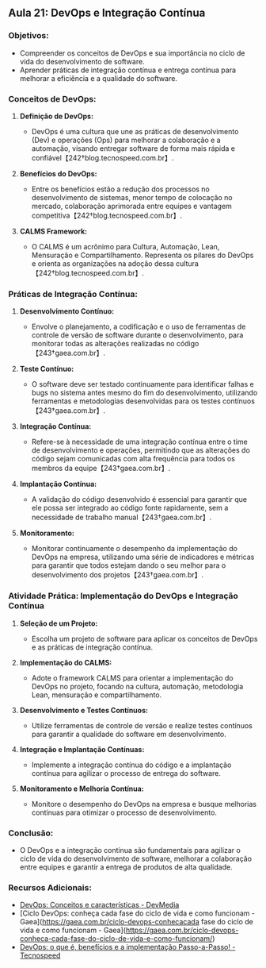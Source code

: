 ## Aula 21: DevOps e Integração Contínua

### Objetivos:
- Compreender os conceitos de DevOps e sua importância no ciclo de vida do desenvolvimento de software.
- Aprender práticas de integração contínua e entrega contínua para melhorar a eficiência e a qualidade do software.

### Conceitos de DevOps:

1. **Definição de DevOps:**
   - DevOps é uma cultura que une as práticas de desenvolvimento (Dev) e operações (Ops) para melhorar a colaboração e a automação, visando entregar software de forma mais rápida e confiável【242†blog.tecnospeed.com.br】.

2. **Benefícios do DevOps:**
   - Entre os benefícios estão a redução dos processos no desenvolvimento de sistemas, menor tempo de colocação no mercado, colaboração aprimorada entre equipes e vantagem competitiva【242†blog.tecnospeed.com.br】.

3. **CALMS Framework:**
   - O CALMS é um acrônimo para Cultura, Automação, Lean, Mensuração e Compartilhamento. Representa os pilares do DevOps e orienta as organizações na adoção dessa cultura【242†blog.tecnospeed.com.br】.

### Práticas de Integração Contínua:

1. **Desenvolvimento Contínuo:**
   - Envolve o planejamento, a codificação e o uso de ferramentas de controle de versão de software durante o desenvolvimento, para monitorar todas as alterações realizadas no código【243†gaea.com.br】.

2. **Teste Contínuo:**
   - O software deve ser testado continuamente para identificar falhas e bugs no sistema antes mesmo do fim do desenvolvimento, utilizando ferramentas e metodologias desenvolvidas para os testes contínuos【243†gaea.com.br】.

3. **Integração Contínua:**
   - Refere-se à necessidade de uma integração contínua entre o time de desenvolvimento e operações, permitindo que as alterações do código sejam comunicadas com alta frequência para todos os membros da equipe【243†gaea.com.br】.

4. **Implantação Contínua:**
   - A validação do código desenvolvido é essencial para garantir que ele possa ser integrado ao código fonte rapidamente, sem a necessidade de trabalho manual【243†gaea.com.br】.

5. **Monitoramento:**
   - Monitorar continuamente o desempenho da implementação do DevOps na empresa, utilizando uma série de indicadores e métricas para garantir que todos estejam dando o seu melhor para o desenvolvimento dos projetos【243†gaea.com.br】.

### Atividade Prática: Implementação do DevOps e Integração Contínua

1. **Seleção de um Projeto:**
   - Escolha um projeto de software para aplicar os conceitos de DevOps e as práticas de integração contínua.

2. **Implementação do CALMS:**
   - Adote o framework CALMS para orientar a implementação do DevOps no projeto, focando na cultura, automação, metodologia Lean, mensuração e compartilhamento.

3. **Desenvolvimento e Testes Contínuos:**
   - Utilize ferramentas de controle de versão e realize testes contínuos para garantir a qualidade do software em desenvolvimento.

4. **Integração e Implantação Contínuas:**
   - Implemente a integração contínua do código e a implantação contínua para agilizar o processo de entrega do software.

5. **Monitoramento e Melhoria Contínua:**
   - Monitore o desempenho do DevOps na empresa e busque melhorias contínuas para otimizar o processo de desenvolvimento.

### Conclusão:
- O DevOps e a integração contínua são fundamentais para agilizar o ciclo de vida do desenvolvimento de software, melhorar a colaboração entre equipes e garantir a entrega de produtos de alta qualidade.

### Recursos Adicionais:
- [DevOps: Conceitos e características - DevMedia](https://www.devmedia.com.br/devops-conceitos-e-caracteristicas/38117)
- [Ciclo DevOps: conheça cada fase do ciclo de vida e como funcionam - Gaea](https://gaea.com.br/ciclo-devops-conhecacada fase do ciclo de vida e como funcionam - Gaea](https://gaea.com.br/ciclo-devops-conheca-cada-fase-do-ciclo-de-vida-e-como-funcionam/)
- [DevOps: o que é, benefícios e a implementação Passo-a-Passo! - Tecnospeed](https://blog.tecnospeed.com.br/devops-o-que-e-beneficios-e-a-implementacao-passo-a-passo/)


